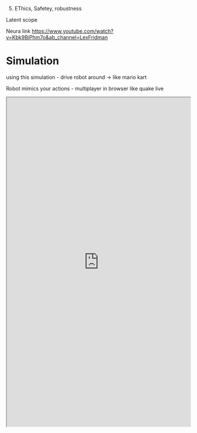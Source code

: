5. EThics, Safetey, robustness


Latent scope

Neura link
https://www.youtube.com/watch?v=Kbk9BiPhm7o&ab_channel=LexFridman






# Simulation

using this simulation - drive robot around -> like mario kart

Robot mimics your actions - multiplayer in browser like quake live

<iframe src="https://gpu.jerboa-kokanue.ts.net/" style="width:100%; height: 900px">


https://www.youtube.com/watch?v=qC5KtatMcUw
Browser base64 Session Description<br />
<textarea id="localSessionDescription" readonly="true"></textarea> <br />
<button onclick="window.copySDP()">
	Copy browser SDP to clipboard
</button>
<br />
<br />

Golang base64 Session Description<br />
<textarea id="remoteSessionDescription"></textarea> <br/>
<button onclick="window.startSession()"> Start Session </button><br />

<br />

Video<br />
<video id="video1" width="160" height="120" autoplay muted></video> <br />

Logs<br />
<div id="logs"></div>

<script>

const pc = new RTCPeerConnection({
  iceServers: [
    {
      urls: 'stun:stun.l.google.com:19302'
    }
  ]
})
const log = msg => {
  document.getElementById('logs').innerHTML += msg + '<br>'
}

navigator.mediaDevices.getUserMedia({ video: true, audio: true })
  .then(stream => {
    stream.getTracks().forEach(track => pc.addTrack(track, stream))
    document.getElementById('video1').srcObject = stream
    pc.createOffer().then(d => pc.setLocalDescription(d)).catch(log)
  }).catch(log)

pc.oniceconnectionstatechange = e => log(pc.iceConnectionState)
pc.onicecandidate = event => {
  if (event.candidate === null) {
    document.getElementById('localSessionDescription').value = btoa(JSON.stringify(pc.localDescription))
  }
}

window.startSession = () => {
  const sd = document.getElementById('remoteSessionDescription').value
  if (sd === '') {
    return alert('Session Description must not be empty')
  }

  try {
    pc.setRemoteDescription(JSON.parse(atob(sd)))
  } catch (e) {
    alert(e)
  }
}

window.copySDP = () => {
  const browserSDP = document.getElementById('localSessionDescription')

  browserSDP.focus()
  browserSDP.select()

  try {
    const successful = document.execCommand('copy')
    const msg = successful ? 'successful' : 'unsuccessful'
    log('Copying SDP was ' + msg)
  } catch (err) {
    log('Unable to copy SDP ' + err)
  }
}
</script>

# unreal


# isaac-ROS
https://docs.omniverse.nvidia.com/isaacsim/latest/installation/manual_livestream_clients.html#omniverse-streaming-client
unreal pixel streaming


# Ethics, Safety and Neural-Interfaces

<REWROD ME> -- llm must reword - users can contribute a datum
if humans become slightly smarter than robots will be much smarter
to keep humans competitive with robots -> lets make a human cognition engine
https://github.com/uwdata/living-papers
https://idl.uw.edu/papers/living-papers

Everything that exists is a starting point, or a mid-point.
Nothing is complete.
</REWORDME>


# Open-sauce = yay
//if you do pass a code - then we  write a tempfile to one of the folders... note sure which one --- each notebook gens a folder ---- which probably improts the otherS? or those are all functions in one folder - which your code can call --
	//bun_examples = one notebok
	//deno_wxamples = one notebook
	//---webgpu examples - child notebook
	//zig examples = one notebook (make sure this is actually useful - but probably easier than other "system" langueages - index HN )
	///get all 4 done by 12
	///that way - server doesnt have to do all the ops and random tools - it can just use std lib - -- to leverage other tools - minimal as possible ---- just a blag --- just back to a status page - for all the other modules to build dynamic lands .

	// green means === 100% public - 98% of data + code
	// greenish-yellow -*1e-8 or  10 of 1000() auditors - whose corporate-actions are green

	/// yellow - 1% - 70 million auditors
	/// source - nyc opendata office - mayor.bloomberg = cool
	///goal - further RMS - research - bc - all logs + most non-essential code = good for people to know - in case of bug - but IP and red-level secrets should be 100% private --- unless theres an audit by ~ 100% of the worlds population.








----------





# Neuralink

# Law
---
toc: false
---

# 50,000 U.S. Federal Laws

This [fascinating dataset](https://osf.io/mrghc/?view_only) contains the titles and dates of almost 50,000 U.S. federal laws from ${min(da, d => d.date_of_passage).split("-")[0]} to ${max(da, d => d.date_of_passage).split("-")[0]}.
I was made aware of this dataset in the [Data is Plural 2024.02.28 edition](https://www.data-is-plural.com/archive/2024-02-28-edition/), a great place to find interesting public datasets.

The 49,746 laws:

<div class="input-card">
<div class="static-table">
${Inputs.table(da, tableConfig)}
</div>
</div>

As you might imagine, 50k laws is a lot to sort through.
We can use [Latent Scope](https://github.com/enjalot/latent-scope) to organize them by the similarity of their titles and see what clusters of laws emerge.
This article takes you through a short tour of these clusters, stopping at some really funny laws as well as some deadly serious laws.

Before we explore, I want to give a short preview of what Latent Scope is, you can get a full tutoria on [building your own scope](your-first-scope) but this is the interface you would work with to curate your clusters in the tool:

<img src="/assets/us-federal-laws/explore.png" class="pageshot">

Latent scope helps you put your data through a [4 step process](your-first-scope):

<img src="/assets/us-federal-laws/setup.png" class="screenshot">

1. Embed - run each piece of text through an embedding model
2. Project - run the high-dimensional embeddings through UMAP
3. Cluster - run the 2-dimensional UMAP coordinates through HDBSCAN
4. Label - ask an LLM to create a label by summarizing a list of text taken from each cluster

So at the end of this process we have ${clusterTableData.length} clusters carving up our ${da.length} laws, with
every row of our input data annotated with a cluster index and label.
In our other example analyses like [Datavis Survey](datavis-survey) and [enjalot's tweets](enjalot-tweets) we didn't have quite so many data points.
50,000 isn't enormous, Latent Scope can easily work with a million on an average computer, but it is still a lot of points to plot.

So in this analysis we will focus on exploring the ${clusterTableData.length} clusters, showing the individual laws in each cluster only when you select a cluster.
Feel free to peruse the clusters in this interface, if you keep scrolling I'll take you on a tour of the ones I find most interesting!

_Click on the radio button on the left of each cluster in the table, or click on a cluster in the map to select it and see the details in the card below_

<div class="input-card" style="border: 1px solid lightgray; border-radius: 5px; padding: 10px;">

```js
const clusterTableData = scope.cluster_labels_lookup.map(c => {
  let dc = da.filter(d => d.cluster == c.cluster)
  return {
    cluster: c.cluster,
    label: c.label,
    count: dc.length,
    min_date: min(dc, d => d.date_of_passage),
    max_date: max(dc, d => d.date_of_passage),
  }
})
const selclusterTable = view(Inputs.table(clusterTableData, {
  width: {
    cluster: 40,
  },
  header: {
    "cluster": ""
  },
  sort: "min_date",
  reverse: false,
  multiple: false,
  value: clusterTableData[271]
}))
```

<div style="position:relative;">

  ```js
  const dynahull = view(dynamicHull(hulls, {
    width: 500,
    height: 500,
    xd: [-1.1, 1.1],
    yd: [-1.1, 1.1],
    selected: selclusterTable.cluster
  }))
  ```


  <div>
    ${tip}
  </div>
</div>
</div>

```js
function clusterDescription (cluster) {
  return htl.html`<div>
   <span style="border-bottom: 2px solid lightblue">favorites: ${clusterTableData[cluster].favorites}</span>
   <br/>
   <br/>
   <span style="border-bottom: 2px solid orange">retweets: ${clusterTableData[cluster].retweets}</span>
  </div>`
}
```

<div>
  ${clusterCard(dynahull.selected, {
    description: "",
    plot: dateBars(dynahull.selected),
    tableConfig,
    da,
    scope,
    hulls,
    r: 1
  })}
</div>
<br/>

## ${clusterTableData[10].label}
The cluster that jumped out at me when I was first browsing the data is **${clusterTableData[10].label}**.
Seeing laws with a title like
*"To change the name of the schooner Sally McGee to that of Ocean Eagle"* and
*"To authorize the Secretary of the Treasury to change the name of the steam yacht "Fanny."* made me wonder what was going on in the 1800s.
It seems like back then you even had to get Congress to help you fix a typo in your boat name: *"	To change the name of the schooner La Pette to La Petite."*

<div>
  ${clusterCard(10, {
    plot: "You used to have to ask Uncle Sam to name your boat?",
    description: dateBars(10),
    tableConfig,
    da,
    scope,
    hulls,
    r: 1
  })}
</div>
<br/>

## ${clusterTableData[59].label}
Another fun cluster is **${clusterTableData[59].label}**.
Were you aware that since 1962 the U.S. has had a "an annual National School Lunch Week"?
There are over 600 National awareness related laws in this cluster!

<div>
  ${clusterCard(59, {
    plot: "This is a lot to be aware of...",
    description: dateBars(59),
    tableConfig,
    da,
    scope,
    hulls,
    r: 1
  })}
</div>

I also found the *"Joint resolution to designate the third Sunday in June 1966 as Father's Day"*, which made me curious about when Mother's day was establshed.
I believe this dataset is missing the [1914 law](https://en.wikipedia.org/wiki/Mother%27s_Day_(United_States)#Establishment_of_holiday) passed by U.S. Congress to make it official.

Here are the ${da.filter(d => d.date_of_passage?.indexOf("1914-05") == 0).length} laws in the dataset passed in May of 1914:
<div class="input-card">
${Inputs.table(da.filter(d => d.date_of_passage?.indexOf("1914-05") == 0), tableConfig)}
</div>

When dealing with a lot of data, small data quality issues can be hard to find.
Being able to explore the data by through the meaningful groupings of the clusters is a great way to ask questions you didn't know you had!


## U.S. Land Legislation
An interesting and a bit more serious cluster is **${clusterTableData[189].label}**.
Can you find laws related the Louisiana Purchase around 1803?

<div>
  ${clusterCard(189, {
    description: "",
    plot: dateBars(189),
    tableConfig,
    da,
    scope,
    hulls,
    r: 1
  })}
</div>

## Bridge Building
There are more than 3,000 laws related to bridge building and dam construction across 19 clusters.
Sometimes the embedding model finds patterns in text that are more subtle than a high level concept such as bridges and dams.
Investigating what the different patterns in each cluster are could lead to interesting insights (if you care about bridges and dams!)

```js
const bridgeClusters = [72, 73, 74, 75, 76, 77, 79, 80,81, 83, 85, 88, 89, 90, 91, 92, 93, 97, 98]
```
<div>
${clusterListCard(bridgeClusters, {
    heading: "Bridge Building",
    plot: dateBars(bridgeClusters),
    tableConfig: {...tableConfig, columns: ["Title", "date_of_passage", "cluster", "label"],
      width: { Title: "70%", date_of_passage: 100, cluster: 40, label: 170}, sort: "cluster"},
    da,
    scope,
    hulls
})}
</div>

Another thing to notice about those bridge building clusters is that a lot of those laws were passed in the early 20th century, with a peak in the late 1920s and early 1930s.
This is also around the time that the Golden Gate Bridge began construction, so we must have really been into bridges at that time.

## Washington D.C.
What does Congress love almost as much as building bridges? Washington D.C.!
With over 5% of the laws in the dataset found in the Washington D.C. cluster, you can tell they really care about it.

```js
const dcClusters = [123, 106, 107, 109, 110, 111, 112, 114, 116, 118, 119]
```
<div>
${clusterListCard(dcClusters, {
    heading: "Washington D.C.",
    plot: dateBars(dcClusters),
    tableConfig: {...tableConfig, columns: ["Title", "date_of_passage", "cluster", "label"], width: { Title: "70%", date_of_passage: 100, cluster: 40, label: 170}},
    da,
    scope,
    hulls
})}
</div>
<br/>

## Native Americans
There are also quite a few laws relating to our sad history with Native Americans.

```js
const naClusters = [105, 127, 141, 146,  178, 183, 190, 204, 205, 210, 211]
```
<div>
${clusterListCard(naClusters, {
    heading: "Native American",
    plot: dateBars(naClusters),
    tableConfig: {...tableConfig, columns: ["Title", "date_of_passage", "cluster", "label"], width: { Title: "70%", date_of_passage: 100, cluster: 40, label: 170}},
    da,
    scope,
    hulls
})}
</div>
<br/>

## Civil Rights

I wasn't able to identify clusters that related specifically to civil rights, but thanks to the embeddings I was able to use nearest neighbor search to find 150 laws that are related to the concept of civil rights.
```js
const civilRights = (await FileAttachment("data/us-federal-laws/Civil Rights.indices").text()).split("\n").map(d => da.find(p => p.index == +d))
```

<div class="card">

```js
 Plot.plot({
        marks: [
          Plot.hull(hulls.flatMap(d => d), {
            x: "x",
            y: "y",
            fill: "cluster",
            fillOpacity: 0.1,
            stroke: "lightgray",
            curve: "catmull-rom",
          }),

          Plot.dot(civilRights, {
            x: "x",
            y: "y",
            fill: "cluster",
            title: d => `${d.Title}\n${d.date_of_passage}\n${d.cluster}: ${d.label}`,
            tip: true
          }),
        ],
        width: 500,
        height: 500,
        color: { scheme: "cool" },
        y: { axis: null},
        x: { axis: null },
        tip: {
          format: {
            cluster: true,
            title: true,
            date_of_passage: true
          }
        }
      })
```

  <div class="static-table">
    ${Inputs.table(civilRights,
      {...tableConfig, columns: ["Title", "date_of_passage", "cluster", "label"], width: { Title: "70%", date_of_passage: 100, cluster: 40, label: 170}}
    )}
  </div>
</div>

Nearest neighbor search on embeddings is what powers techniques like Retrieval Augmented Generation (RAG), finding relevant documents to feed to an LLM as context for a query.
In the above visualization we can see that the similarity search on the query of "civil rights" returns laws that are mostly relevant but also spread across various clusters.
What would it be like to leverage the clustering to determine relevance when implementing techniques like RAG?

Interested in running your own large text dataset through Latent Scope? Try out [the getting started tutorial](your-first-scope) and reach out on [Discord](https://discord.gg/x7NvpnM4pY) if you run into any issues!



```js
// const map = view(canvas)
```

```js
const tip = tooltip({})
```

```js
// let hp = da[map.hovered[0]]
 ```

```js
if(dynahull.hovered >= 0){
  // display the tooltip
  // console.log("p, sel", p, selected)
  // calculate the hull centroid
  let h = dynahull.hovered
  let x = mean(hulls[h], d => d.x)
  let y = mean(hulls[h], d => d.y)
  let hp = {...hulls[h][0], x, y}
  tip.show(hp, {width: 500, height: 500, xd: [-1.1, 1.1], yd: [-1.1, 1.1]}, md.unsafe(`
  <i>Cluster ${hp["cluster"]}: ${hp["label"]}</i>
  <br/>
  <span>${min(hulls[h], d => d["date_of_passage"])} - ${max(hulls[h], d => d["date_of_passage"])}</span>
  <br/>
  ${da.filter(d => d.cluster == h).length} laws
  `))
} else {
  tip.hide()
}
```

```js
const tableConfig = {
  columns: [
    "Title",
    "date_of_passage",
  ],
  width: {
    "Title": "80%"
  },
  sort: "date_of_passage",
  reverse: false,
  rows: 15
}
```

```js
// const canvas = document.createElement("canvas")
```

```js
// let tableData = []
// if(map.selected.length > 0) {
//   // tableData = []
//   map.selected.forEach(i => tableData.push(da[i]))
// }
```

```js
// calculate the hull points
const hulls = scope.cluster_labels_lookup.map(c => {
  return c.hull.map(idx => da.find(d => d.index === idx))
})
```

```js
function dateBars(cluster) {
  let filter = d => d.cluster == cluster
  if (Array.isArray(cluster)) {
    filter = d => cluster.indexOf(d.cluster) >= 0
  }
  return Plot.plot({
    marks: [
      Plot.barX(da, Plot.binY({x: "count"}, {
        filter,
        y: d => new Date(d["date_of_passage"]).getFullYear(),
        x: "count",
      }))
    ],
    marginLeft: 80,
    marginBottom: 30,
    width: 300,
    height: 300,
    y: { label: null, tickFormat: x => Math.floor(x).toString() },
    x: { label: null },
    // style: { "background-color": "white" }
  })
}
```


```js
const db = DuckDBClient.of({
  scope: FileAttachment("data/us-federal-laws/scopes-001-input.parquet")
});
```

```js
const scope = FileAttachment("data/us-federal-laws/scopes-001.json").json()
```

```js
// const rows = db.sql`SELECT * FROM input`
const data = db.sql`SELECT index,cluster,label,Title,date_of_passage,source,x,y FROM scope`
```
```js
const da = data.toArray().map(d => d.toJSON())
```
```js
console.log("data!", da)
console.log("scope!", scope)
console.log("hulls!", hulls)
```

```js
import {scatter} from "./components/scatter.js";
import {hull} from "./components/hull.js";
import {dynamicHull} from "./components/dynamicHull.js";
import {tooltip} from "./components/tooltip.js";
import {clusterCard} from "./components/clusterCard.js";
import {clusterListCard} from "./components/clusterListCard.js";

import markdownit from "markdown-it";
import { select } from 'npm:d3-selection';
import { min, max, sum, mean } from 'npm:d3-array';
```
```js
const Markdown = new markdownit({html: true});

const md = {
  unsafe(string) {
    const template = document.createElement("template");
    template.innerHTML = Markdown.render(string);
    return template.content.cloneNode(true);
  }
};
```

```js
const isMobileDevice = /Android|webOS|iPhone|iPad|iPod|BlackBerry|IEMobile|Opera Mini/i.test(navigator.userAgent);
```
```js
if(isMobileDevice) {
  select(".regl-container").style("display", "none")
}
```



https://opendata.cityofnewyork.us/ - all data public but under 3 layers of filters
green = annoynmized
yellow = audit
red = white-glove audit





# Planning and Prediction

<input type="text" placeholder="ask chatbot anything" />


theres currently a debate at the frontier of robotcs on whether LLMs are good for planning / prediction

for simplicity, we're just going to use LLMs for planning for the next 2-3 years. after that we'll re-evaluate.



he AI stack at the center of the Hashirama driving system broadly consists of three processes, which occur in order: perception, prediction, and planning. These equate to seeing the world and how everything around the vehicle is currently moving, predicting how everything will move next, and deciding how to move from A to B given those predictions.


We humans often lament that we cannot predict the future, but perhaps we don’t give ourselves quite enough credit. With sufficient practice, our short-term predictive skills become truly remarkable.


“Predicting the future — the intentions and movements of other agents in the scene — is a core component of safe, autonomous driving,” says Kai Wang, director of the Zoox Prediction team.


“We don’t need to label any data by hand, because our data show where things actually moved into the future,” says Wang. “My team doesn’t have a data problem. Our main challenge is that the future is inherently uncertain. Even humans cannot do this task perfectly.”


“Think of the GNN as a message-passing system by which all the agents and static elements in the scene are interconnected,” says Mahsa Ghafarianzadeh, senior software engineer on the Prediction team.


“Prediction doesn’t happen in a vacuum. Other people’s behaviors are dependent on how their world is changing. If you’re not capturing that within prediction, you’re limiting yourself,” says Wang.


i asked kai wang what the most change in ai was. kai wang told me in feb 2021 "creative ai has a lot of potential"
Today we call it "generative ai" and its very buzzy. Funny how the director prediction was so good at predicting the future.
I like the name creative-ai better.
And i think by combining robotics with creative-ai, we can make the world easier to edit.
As of 2024, doing great things takes a lot of work. It should, they say.
I dont think so.
I think we can make creating great wonders as easy as wiping your buttocks.

![](https://assets.amazon.science/dims4/default/75dea15/2147483647/strip/true/crop/960x286+0+0/resize/1200x358!/format/webp/quality/90/?url=http%3A%2F%2Famazon-topics-brightspot.s3.amazonaws.com%2Fscience%2Fa1%2F2d%2F65e5fdbc47099eea0a5b6984c55f%2Fanother-one.gif)


1. https://www.amazon.science/latest-news/how-the-zoox-robotaxi-predicts-everything-everywhere-all-at-once




# Perception



<iframe src="http://hashirama.blog/dummy-stream">

For robotics-odyssey - we begin with a simple iphone camera or a webcam.

You can use any camera - an iphone from 2015 that is un-used in your drawer.

And with the magic of gpus, we upscale and imbue that simple camera stream with depth perception and labels that make it competitive with farm more expensive sensors.


We also integrate with state-of-the-art sensors like the ZED camera from stereo-labs, and lidar cameras.

Those higher-resolution sensors do offer a lot, especially for industrial uses caes and safety critical applicaitons.

But for learning the basics, any simple camera will do, even one $20 off amazon - link wirecutter.

Perception quickly identifies and classifies the other cars, pedestrians, and cyclists in the scene, which are dubbed “agents.” And crucially, it tracks each agent’s velocity and current trajectory. These data are then combined with the ZRN to provide the Zoox vehicle with an incredibly detailed understanding of its environment.



These predictions are typically up to about 8 seconds into the future, but they are constantly recalculated every tenth of a second as new information is delivered from Perception.

thats 100ms.

Because they are 8 seconds long, we can caluclate them on the server where we have much more data and compute. Then we can update them periodically

But perception wants to be done on the edge - because want a picture of reality to update every 1ms.


*
*
*
* vision transformer
* semantic segmantion
## Installation

SAM 2 needs to be installed first before use. The code requires `python>=3.10`, as well as `torch>=2.3.1` and `torchvision>=0.18.1`. Please follow the instructions [here](https://pytorch.org/get-started/locally/) to install both PyTorch and TorchVision dependencies. You can install SAM 2 on a GPU machine using:

```bash
git clone https://github.com/facebookresearch/segment-anything-2.git

cd segment-anything-2 & pip install -e .
```
If you are installing on Windows, it's strongly recommended to use [Windows Subsystem for Linux (WSL)](https://learn.microsoft.com/en-us/windows/wsl/install) with Ubuntu.

To use the SAM 2 predictor and run the example notebooks, `jupyter` and `matplotlib` are required and can be installed by:

```bash
pip install -e ".[demo]"
```

Note:
1. It's recommended to create a new Python environment via [Anaconda](https://www.anaconda.com/) for this installation and install PyTorch 2.3.1 (or higher) via `pip` following https://pytorch.org/. If you have a PyTorch version lower than 2.3.1 in your current environment, the installation command above will try to upgrade it to the latest PyTorch version using `pip`.
2. The step above requires compiling a custom CUDA kernel with the `nvcc` compiler. If it isn't already available on your machine, please install the [CUDA toolkits](https://developer.nvidia.com/cuda-toolkit-archive) with a version that matches your PyTorch CUDA version.
3. If you see a message like `Failed to build the SAM 2 CUDA extension` during installation, you can ignore it and still use SAM 2 (some post-processing functionality may be limited, but it doesn't affect the results in most cases).

Please see [`INSTALL.md`](./INSTALL.md) for FAQs on potential issues and solutions.

## Getting Started

### Download Checkpoints
### Image prediction
```python
import torch
from sam2.build_sam import build_sam2
from sam2.sam2_image_predictor import SAM2ImagePredictor

checkpoint = "./checkpoints/sam2_hiera_large.pt"
model_cfg = "sam2_hiera_l.yaml"
predictor = SAM2ImagePredictor(build_sam2(model_cfg, checkpoint))

with torch.inference_mode(), torch.autocast("cuda", dtype=torch.bfloat16):
    predictor.set_image(<your_image>)
    masks, _, _ = predictor.predict(<input_prompts>)
```
```python
import torch
from sam2.build_sam import build_sam2_video_predictor

checkpoint = "./checkpoints/sam2_hiera_large.pt"
model_cfg = "sam2_hiera_l.yaml"
predictor = build_sam2_video_predictor(model_cfg, checkpoint)

with torch.inference_mode(), torch.autocast("cuda", dtype=torch.bfloat16):
    state = predictor.init_state(<your_video>)

    # add new prompts and instantly get the output on the same frame
    frame_idx, object_ids, masks = predictor.add_new_points_or_box(state, <your_prompts>):

    # propagate the prompts to get masklets throughout the video
    for frame_idx, object_ids, masks in predictor.propagate_in_video(state):
        ...
```
## Load from 🤗 Hugging Face
```python
import torch
from sam2.sam2_image_predictor import SAM2ImagePredictor

predictor = SAM2ImagePredictor.from_pretrained("facebook/sam2-hiera-large")

with torch.inference_mode(), torch.autocast("cuda", dtype=torch.bfloat16):
    predictor.set_image(<your_image>)
    masks, _, _ = predictor.predict(<input_prompts>)
```
For video prediction:
```python
import torch
from sam2.sam2_video_predictor import SAM2VideoPredictor

predictor = SAM2VideoPredictor.from_pretrained("facebook/sam2-hiera-large")

with torch.inference_mode(), torch.autocast("cuda", dtype=torch.bfloat16):
    state = predictor.init_state(<your_video>)

    # add new prompts and instantly get the output on the same frame
    frame_idx, object_ids, masks = predictor.add_new_points_or_box(state, <your_prompts>):

    # propagate the prompts to get masklets throughout the video
    for frame_idx, object_ids, masks in predictor.propagate_in_video(state):
        ...
```


---
title: Living Research Papers
---


1. make a rag of

1. alan kay
2. bret victor
3. all robotics research papers
4. laws


use new graphics engine for making gifs / lotties
